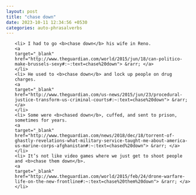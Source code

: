 ```yaml
---
layout: post
title: "chase down"
date: 2023-10-11 12:34:56 +0530
categories: auto-phrasalverbs
---
```

<ol>

    <li> I had to go <b>chase down</b> his wife in Reno.
    <a 
    target="_blank" 
    href="http://www.theguardian.com/world/2015/jun/18/can-politico-make-brussels-sexy#:~:text=chase%20down"> &rarr; </a>
    </li>
    <li> He used to <b>chase down</b> and lock up people on drug charges.
    <a 
    target="_blank" 
    href="http://www.theguardian.com/us-news/2015/jun/23/procedural-justice-transform-us-criminal-courts#:~:text=chase%20down"> &rarr; </a>
    </li>
    <li> Some were <b>chased down</b>, cuffed, and sent to prison, sometimes for years.
    <a 
    target="_blank" 
    href="http://www.theguardian.com/news/2018/dec/18/torrent-of-ghastly-revelations-what-military-service-taught-me-about-america-us-marine-corps-afghanistan#:~:text=chased%20down"> &rarr; </a>
    </li>
    <li> It’s not like video games where we just get to shoot people and <b>chase them down</b>.
    <a 
    target="_blank" 
    href="http://www.theguardian.com/world/2015/feb/24/drone-warfare-life-on-the-new-frontline#:~:text=chase%20them%20down"> &rarr; </a>
    </li>